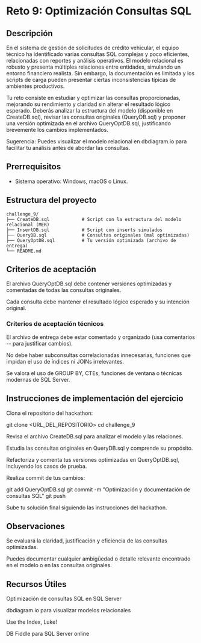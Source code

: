 # Reto 9: Optimización Consultas SQL

##  Descripción
En el sistema de gestión de solicitudes de crédito vehicular, el equipo técnico ha identificado varias consultas SQL complejas y poco eficientes, relacionadas con reportes y análisis operativos. El modelo relacional es robusto y presenta múltiples relaciones entre entidades, simulando un entorno financiero realista. Sin embargo, la documentación es limitada y los scripts de carga pueden presentar ciertas inconsistencias típicas de ambientes productivos.

Tu reto consiste en estudiar y optimizar las consultas proporcionadas, mejorando su rendimiento y claridad sin alterar el resultado lógico esperado. Deberás analizar la estructura del modelo (disponible en CreateDB.sql), revisar las consultas originales (QueryDB.sql) y proponer una versión optimizada en el archivo QueryOptDB.sql, justificando brevemente los cambios implementados.

Sugerencia: Puedes visualizar el modelo relacional en dbdiagram.io para facilitar tu análisis antes de abordar las consultas.
## Prerrequisitos
- Sistema operativo: Windows, macOS o Linux.

## Estructura del proyecto
```
challenge_9/
├── CreateDB.sql            # Script con la estructura del modelo relacional (MER)
├── InsertDB.sql            # Script con inserts simulados
├── QueryDB.sql             # Consultas originales (mal optimizadas)
├── QueryOptDB.sql          # Tu versión optimizada (archivo de entrega)
└── README.md

```

## Criterios de aceptación

El archivo QueryOptDB.sql debe contener versiones optimizadas y comentadas de todas las consultas originales.

Cada consulta debe mantener el resultado lógico esperado y su intención original.

### Criterios de aceptación técnicos
El archivo de entrega debe estar comentado y organizado (usa comentarios -- para justificar cambios).

No debe haber subconsultas correlacionadas innecesarias, funciones que impidan el uso de índices ni JOINs irrelevantes.

Se valora el uso de GROUP BY, CTEs, funciones de ventana o técnicas modernas de SQL Server.

## Instrucciones de implementación del ejercicio
Clona el repositorio del hackathon:

git clone <URL_DEL_REPOSITORIO>
cd challenge_9

Revisa el archivo CreateDB.sql para analizar el modelo y las relaciones.

Estudia las consultas originales en QueryDB.sql y comprende su propósito.

Refactoriza y comenta tus versiones optimizadas en QueryOptDB.sql, incluyendo los casos de prueba.

Realiza commit de tus cambios:

git add QueryOptDB.sql
git commit -m "Optimización y documentación de consultas SQL"
git push

Sube tu solución final siguiendo las instrucciones del hackathon.




## Observaciones
Se evaluará la claridad, justificación y eficiencia de las consultas optimizadas.

Puedes documentar cualquier ambigüedad o detalle relevante encontrado en el modelo o en las consultas originales.

## Recursos Útiles

Optimización de consultas SQL en SQL Server

dbdiagram.io para visualizar modelos relacionales

Use the Index, Luke!

DB Fiddle para SQL Server online
